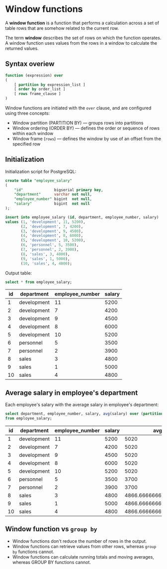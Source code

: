 # Window functions

A **window function** is a function that performs a calculation across a set of table rows that are somehow related to the current row.

The term **window** describes the set of rows on which the function operates. A window function uses values from the rows in a window to calculate the returned values.

## Syntax overiew

```sql
function (expression) over 
(
    [ partition by expression_list ]
    [ order by order_list ]
    [ rows frame_clause ]
)
```

Window functions are initiated with the `over` clause, and are configured using three concepts:

- Window partition (PARTITION BY) — groups rows into partitions
- Window ordering (ORDER BY) — defines the order or sequence of rows within each window
- Window frame (`rows`) — defines the window by use of an offset from the specified row


## Initialization

Initialization script for PostgreSQL:

```sql
create table "employee_salary"
(
    "id"              bigserial primary key,
    "department"      varchar not null,
    "employee_number" bigint  not null,
    "salary"          bigint  not null
);

insert into employee_salary (id, department, employee_number, salary)
values (1, 'development', 11, 5200),
       (2, 'development', 7, 4200),
       (3, 'development', 9, 4500),
       (4, 'development', 8, 6000),
       (5, 'development', 10, 5200),
       (6, 'personnel', 5, 3500),
       (7, 'personnel', 2, 3900),
       (8, 'sales', 3, 4800),
       (9, 'sales', 1, 5000),
       (10, 'sales', 4, 4800);
```

Output table:

```sql
select * from employee_salary;
```

| id  | department  | employee_number | salary |
| --- | ----------- | --------------- | ------ |
| 1   | development | 11              | 5200   |
| 2   | development | 7               | 4200   |
| 3   | development | 9               | 4500   |
| 4   | development | 8               | 6000   |
| 5   | development | 10              | 5200   |
| 6   | personnel   | 5               | 3500   |
| 7   | personnel   | 2               | 3900   |
| 8   | sales       | 3               | 4800   |
| 9   | sales       | 1               | 5000   |
| 10  | sales       | 4               | 4800   |

## Average salary in employee's department

Each employee's salary with the average salary in employee's department:

```sql
select department, employee_number, salary, avg(salary) over (partition by department)
from employee_salary;
```

| id  | department  | employee_number | salary | avg                   |
| --- | ----------- | --------------- | ------ | --------------------- |
| 1   | development | 11              | 5200   | 5020                  |
| 2   | development | 7               | 4200   | 5020                  |
| 3   | development | 9               | 4500   | 5020                  |
| 4   | development | 8               | 6000   | 5020                  |
| 5   | development | 10              | 5200   | 5020                  |
| 6   | personnel   | 5               | 3500   | 3700                  |
| 7   | personnel   | 2               | 3900   | 3700                  |
| 8   | sales       | 3               | 4800   | 4866.6666666666666667 |
| 9   | sales       | 1               | 5000   | 4866.6666666666666667 |
| 10  | sales       | 4               | 4800   | 4866.6666666666666667 |

## Window function vs `group by`

- Window functions don't reduce the number of rows in the output.
- Window functions can retrieve values from other rows, whereas `group by` functions cannot.
- Window functions can calculate running totals and moving averages, whereas GROUP BY functions cannot.
